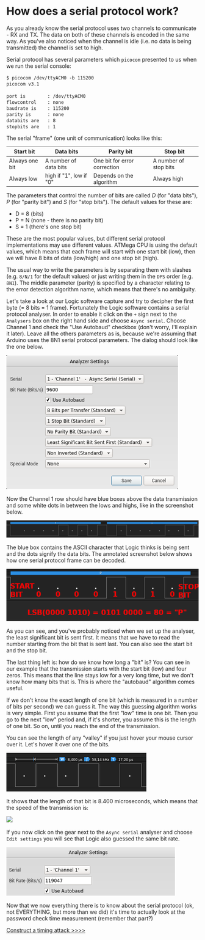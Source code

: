 # How does a serial protocol work?
As you already know the serial protocol uses two channels to communicate - RX and TX. The data on both of these channels is encoded in the same way. As you've also noticed when the channel is idle (i.e. no data is being transmitted) the channel is set to high.

Serial protocol has several parameters which `picocom` presented to us when we run the serial console:

```
$ picocom /dev/ttyACM0 -b 115200
picocom v3.1

port is        : /dev/ttyACM0
flowcontrol    : none
baudrate is    : 115200
parity is      : none
databits are   : 8
stopbits are   : 1
```

The serial "frame" (one unit of communication) looks like this:

Start bit | Data bits | Parity bit | Stop bit
------- | ------ | ------ | ------
Always one bit  | A number of data bits | One bit for error correction | A number of stop bits
Always low | high if "1", low if "0" | Depends on the algorithm | Always high

The parameters that control the number of bits are called *D* (for "data bits"), *P* (for "parity bit") and *S* (for "stop bits"). The default values for these are:

* D = 8 (bits)
* P = N (none - there is no parity bit)
* S = 1 (there's one stop bit)

These are the most popular values, but different serial protocol implementations may use different values. ATMega CPU is using the default values, which means that each frame will start with one start bit (low), then we will have 8 bits of data (low/high) and one stop bit (high).

The usual way to write the parameters is by separating them with slashes (e.g. `8/N/1` for the default values) or just writing them in the `DPS` order (e.g. `8N1`). The middle parameter (parity) is specified by a character relating to the error detection algorithm name, which means that there's no ambiguity.


Let's take a look at our Logic software capture and try to decipher the first byte (= 8 bits = 1 frame). Fortunately the Logic software contains a serial protocol analyser. In order to enable it click on the `+` sign next to the `Analysers` box on the right hand side and choose `Async serial`. Choose Channel 1 and check the "Use Autobaud" checkbox (don't worry, I'll explain it later). Leave all the others parameters as is, because we're assuming that Arduino uses the 8N1 serial protocol parameters. The dialog should look like the one below.

![Serial analyser settings](assets/logic-screenshot-analyzer.png)

Now the Channel 1 row should have blue boxes above the data transmission and some white dots in between the lows and highs, like in the screenshot below.

![Decoded serial protocol](assets/logic-screenshot-decoded-serial.png)

The blue box contains the ASCII character that Logic thinks is being sent and the dots signify the data bits. The annotated screenshot below shows how one serial protocol frame can be decoded.

![Decoded and annotated serial protocol](assets/logic-screenshot-decoded-serial-annotated.png)

As you can see, and you've probably noticed when we set up the analyser, the least significant bit is sent first. It means that we have to read the number starting from the bit that is sent last. You can also see the start bit and the stop bit.

The last thing left is: how do we know how long a "bit" is? You can see in our example that the transmission starts with the start bit (low) and four zeros. This means that the line stays low for a very long time, but we don't know how many bits that is. This is where the "autobaud" algorithm comes useful.

If we don't know the exact length of one bit (which is measured in a number of bits per second) we can guess it. The way this guessing algorithm works is very simple. First you assume that the first "low" time is one bit. Then you go to the next "low" period and, if it's shorter, you assume this is the length of one bit. So on, until you reach the end of the transmission.

You can see the length of any "valley" if you just hover your mouse cursor over it. Let's hover it over one of the bits.

![Bit length in seconds](assets/logic-bit-length.png)

It shows that the length of that bit is 8.400 microseconds, which means that the speed of the transmission is:

<img src="https://render.githubusercontent.com/render/math?math=1/ (8.4 \mu s) = 119,047 bps">

If you now click on the gear next to the `Async serial` analyser and choose `Edit settings` you will see that Logic also guessed the same bit rate.

![Autobaud guess](assets/logic-analyser-autobaud.png)

Now that we now everything there is to know about the serial protocol (ok, not EVERYTHING, but more than we did) it's time to actually look at the password check time measurement (remember that part?)

[Construct a timing attack >>>>](attack)
